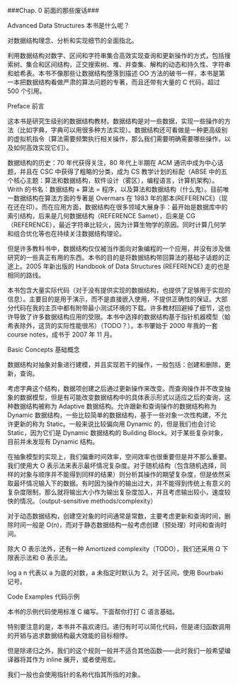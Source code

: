 ###Chap. 0 前面的那些废话###

Advanced Data Structures 本书是什么呢？

对数据结构理念、分析和实现细节的全面指北。

利用数据结构对数字、区间和字符串集合高效实现查询和更新操作的方式，包括搜索树、集合和区间结构，正交搜索树、堆、并查集、解构的动态和持久性、字符串和蛤希表。本书不像那些让数据结构堕落到描述 OO 方法的破书一样，本书是第一本把数据结构看做严肃的算法问题的专著，而且还带有大量的 C 代码，超过 500 个引用。

Preface 前言

这本书是研究生级别的数据结构教材。数据结构是对一些数据，实现一些操作的方法（比如字典，字典可以用很多种方法实现）。数据结构还可看做是一种更高级别的虚拟机指令（算法需要频繁执行相关操作，那么我们需要明确需要哪些操作，以及如何高效实现它们）。

数据结构的历史：70 年代获得关注，80 年代上半期在 ACM 通讯中成为中心话题，并且在 CSC 中获得了粗略的分类，成为 CS 教学计划的标配（ABSE 中的五个核心主题：算法和数据结构，软件设计（雾区），编程语言，计算机架构）。Writh 的书名：数据结构 + 算法 = 程序，以及算法和数据结构（什么鬼）。目前唯一数据结构在算法方面的专著是 Overmars 在 1983 年的那本(REFERENCE)（现在还在印）。而在应用方面，数据结构在很多领域大展身手：最开始是数据库中的索引结构，后来是几何数据结构（REFERENCE Samet），后来是 CG （REFERENCE），最近字符串比较火，因为计算生物学的原因。同时计算几何学和组合优化等也在持续关注数据结构理论。

但是许多教科书中，数据结构仅仅被当作面向对象编程的一个应用，并没有涉及做研究的一些真正有用的东西。本书的目的是将数据结构带回算法的基础子话题的正途上。2005 年新出版的 Handbook of Data Structures (REFERENCE) 走的也是相同的路线。

本书包含大量实际代码（对于没有提供实现的数据结构，也提供了足够用于实现的信息）。主要目的是用于演示，而不是直接嵌入使用，不提供正确性的保证。大部分代码在我的主页中都有附带最小测试环境的下载。许多教材回避掉了细节，这也许导致了许多数据结构应用的受限。本书中选择的数据结构基于指针机器模型（蛤希表除外，这货的实际性能很吊）（TODO？）。本书肇始于 2000 年我的一套 course notes，成书于 2007 年 11 月。

Basic Concepts 基础概念

数据结构对抽象对象进行建模，并且实现若干的操作，一般包括：创建和删除，更新，查询。

考虑字典这个结构，数据项创建之后通过更新操作来改变。而查询操作并不改变抽象的数据模型，但是有可能改变数据结构中的具体表示形式以适应之后的查询，这种数据结构被称为 Adaptive 数据结构。允许跟新和查询操作的数据结构称为 Dynamic 数据结构，一些比较简单的数据结构，基于一些对象一次性构建，不允许更新的称为 Static。一般来说比较偏向用 Dynamic 的，但是我们也会讨论 Static，因为它们是 Dynamic 数据结构的 Building Block。对于某些复杂对象，目前并未发现有 Dynamic 结构。

在抽象模型的实现上，我们偏重时间效率，空间效率也很重要但是并不那么重要。我们使用大 O 表示法来表示最坏情况复杂度。对于随机结构（包含随机选择，同样的对象与顺序并不能得到同样的结果）则分析其操作的期望复杂度，但是依然采取最坏情况输入下的数据。有时因为操作的输出过大，并不能得到传统上有意义的复杂度限制，那么就将输出大小作为输出复杂度加入，并且考虑输出较小，速度较快的情况。（output-sensitive methods/complexity）

对于动态数据结构，创建空对象的时间通常是常数，主要考虑更新和查询时间，删除时间一般是 O(n)，而对于静态数据结构一般考虑创建（预处理）时间和查询时间。

除大 O 表示法外，还有一种 Amortized complexity（TODO），我们还采用 Ω 下限表示法和 Θ 表示法。

log a n 代表以 a 为底的对数，a 未指定时默认为 2。对于区间，使用 Bourbaki 记号。

Code Examples 代码示例

本书的示例代码使用标准 C 编写。下面帮你打打 C 语言基础。

特别要注意的是，本书并不喜欢递归。递归有时可以简化代码，但是递归函数调用的开销与追求数据结构最大效能的目标相悖。

但是除递归之外，我们的这个规则一般并不适合其他函数——此时我们一般希望编译器将其作为 inline 展开，或者使用宏。

我们一般也会使用指针的名称代指其所指的对象。